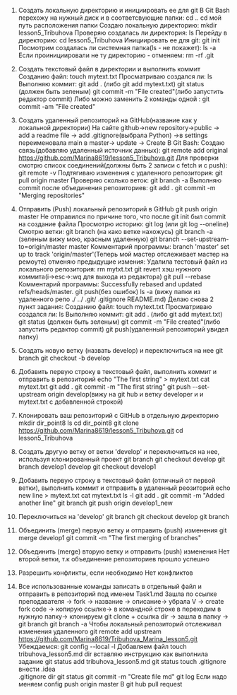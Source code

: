 1. Создать локальную директорию и инициировать ее для git
   B Git Bash перехожу на нужный диск и в соответсвующие папки: 
   cd ..
   cd  мой путь расположения папки
   Создаю локальную директорию:
   mkdir lesson5_Tribuhova
   Проверяю создалась ли директория:
   ls
   Перейду в директорию:
   cd lesson5_Tribuhova
   Инициировать ее для git:
   git init
   Посмотрим создалась ли системная папка(ls - не покажет):
   ls -a
   Если проинициировали не ту директорию - отменяем:
   rm -rf .git
2. Создать текстовый файл в директории и выполнить коммит
   Созданию файл:
   touch mytext.txt
   Просматриваю создался ли:
   ls
   Выполняю коммит:
   git add . (либо git add mytext.txt)
   git status (должен быть зеленым)
   git commit -m "File created"(либо запустить редактор commit)
   Либо можно заменить 2 команды одной : git commit -am "File created"
3. Создать удаленный репозиторий на GitHub(название как у локальной директории)
   На сайте github->new repository->public -> add a readme file -> add .gitignore(выбрала Python)
   ->в settings переименовала main в master-> update -> Create
   В Git Bash:
   Создаю связь(добавляю удаленный источник данных):
   git remote add original https://github.com/Marina8619/lesson5_Tribuhova.git
   Для проверки смотрю список соединений(должны быть 2 записи с fetch и с push):
   git remote -v
   Подтягиваю изменения с удаленного репозитория:
   git pull origin master
   Проверяю сколько веток:
   git branch -a
   Выполняю commit после объединения репозиториев:
   git add .
   git commit -m "Merging repositories"

4. Отправить (Push) локальный репозиторий в GitHub
   git push origin master
   Не отправился по причине того, что после git init был commit на создание файла
   Просмотрю историю:
   git log (или git log --oneline)
   Смотрю ветки:
   git branch (на како ветке нахожусь)
   git branch -a (зеленым вижу мою, красным удаленную)
   git branch --set-upstream-to=origin/master master
   Комментарий программы: branch 'master' set up to track 'origin/master'(Теперь мой мастер отслеживает мастер на ремоуте)
   отменяю предыдущие измения:
   Удалила тестовый файл из локального репозитория:
   rm mytxt.txt
   git revert хэш нужного коммита(i->esc->:wq для выхода из редактора)
   git pull --rebase
   Комментарий программы: Successfully rebased and updated refs/heads/master.
   git push(без ошибок)
   ls -a (вижу папки из удаленного репо ./  ../  .git/  .gitignore  README.md)
   Делаю снова 2 пункт задания: 
   Созданию файл:
   touch mytext.txt
   Просматриваю создался ли:
   ls
   Выполняю коммит:
   git add . (либо git add mytext.txt)
   git status (должен быть зеленым)
   git commit -m "File created"(либо запустить редактор commit)
   git push(удаленный репозиторий увидел папку)   
5. Создать новую ветку (назвать develop) и переключиться на нее
   git branch
   git checkout -b develop
7. Добавить первую строку в текстовый файл, выполнить коммит и отправить в репозиторий
   echo "The first string" > mytext.txt
   cat mytext.txt
   git add .
   git commit -m "The first string"
   git push --set-upstream origin develop(вижу на git hub и ветку developer и и mytext.txt с добавленной строкой)
8. Клонировать ваш репозиторий с GitHub в отдельную директорию
   mkdir dir_point8
   ls
   cd dir_point8
   git clone https://github.com/Marina8619/lesson5_Tribuhova.git
   cd lesson5_Tribuhova
9. Создать другую ветку от ветки 'develop' и переключиться на нее, используя клонированный проект
   git branch
   git checkout develop
   git branch develop1 develop
   git checkout develop1
10. Добавить первую строку в текстовый файл (отличный от первой ветки), выполнить коммит и
отправить в удаленный реозиторий
    echo new line > mytext.txt
    cat mytext.txt
    ls -l
    git add .
    git commit -m "Added another line"
    git branch
    git push origin develop1_new
11. Переключиться на 'develop'
    git branch
    git checkout develop
    git branch 
12. Объединить (merge) первую ветку и отправить (push) изменения
    git merge develop1
    git commit -m "The first merging of branches"
13. Объединить (merge) вторую ветку и отправить (push) изменения
    Нет второй ветки, т.к объединение репозиториев прошло успешно
14. Разрешить конфликты, если необходимо
    Нет конфликтов
15. Все использованные команды записать в отдельный файл и отправить в репозиторий под
именем Task1.md
   Зашла по ссылке преподавателя -> fork -> название -> описание-> убрала V -> create fork
   code -> копирую ссылкe-> в командной строке в переходим в нужную папку-> клонируем git clone + ссылка
   dir -> зашла в папку -> 
   git branch
   git branch -a
   Чтобы локальный репозиторий отслеживал изменения удаленного
   git remote add upstream https://github.com/Marina8619/Tribuhova_Marina_lesson5.git
   Убеждаемся:
   git config --local -l
   Добавляем файл
   touch tribuhova_lesson5.md
   dir
   вставляю инструкцию как выполнила задание
   git status
   add tribuhova_lesson5.md
   git status
   touch .gitignore
   внести .idea\
          .gitignore
   dir
   git status
   git commit -m "Create file md"
   git log
   Если надо меняем config
   push origin master
   В git hub pull request
